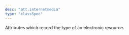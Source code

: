 ```yaml
---
desc: "att.internetmedia"
type: "classSpec"
---
```


Attributes which record the type of an electronic resource.